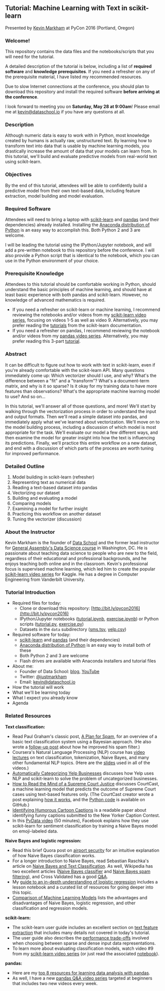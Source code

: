 ## Tutorial: Machine Learning with Text in scikit-learn

Presented by [Kevin Markham](http://www.dataschool.io/about/) at PyCon 2016 (Portland, Oregon)

### Welcome!

This repository contains the data files and the notebooks/scripts that you will need for the tutorial.

A detailed description of the tutorial is below, including a list of **required software** and **knowledge prerequisites**. If you need a refresher on any of the prerequisite material, I have listed my recommended resources.

Due to slow Internet connections at the conference, you should plan to download this repository and install the required software **before arriving at the conference**.

I look forward to meeting you on **Saturday, May 28 at 9:00am**! Please email me at [kevin@dataschool.io](mailto:kevin@dataschool.io) if you have any questions at all.

### Description

Although numeric data is easy to work with in Python, most knowledge created by humans is actually raw, unstructured text. By learning how to transform text into data that is usable by machine learning models, you drastically increase the amount of data that your models can learn from. In this tutorial, we'll build and evaluate predictive models from real-world text using scikit-learn.

### Objectives

By the end of this tutorial, attendees will be able to confidently build a predictive model from their own text-based data, including feature extraction, model building and model evaluation.

### Required Software

Attendees will need to bring a laptop with [scikit-learn](http://scikit-learn.org/stable/install.html) and [pandas](http://pandas.pydata.org/pandas-docs/stable/install.html) (and their dependencies) already installed. Installing the [Anaconda distribution of Python](https://www.continuum.io/downloads) is an easy way to accomplish this. Both Python 2 and 3 are welcome.

I will be leading the tutorial using the IPython/Jupyter notebook, and will add a pre-written notebook to this repository before the conference. I will also provide a Python script that is identical to the notebook, which you can use in the Python environment of your choice.

### Prerequisite Knowledge

Attendees to this tutorial should be comfortable working in Python, should understand the basic principles of machine learning, and should have at least basic experience with both pandas and scikit-learn. However, no knowledge of advanced mathematics is required.

- If you need a refresher on scikit-learn or machine learning, I recommend reviewing the notebooks and/or videos from my [scikit-learn video series](https://github.com/justmarkham/scikit-learn-videos), focusing on videos 1-5 as well as video 9. Alternatively, you may prefer reading the [tutorials](http://scikit-learn.org/stable/tutorial/index.html) from the scikit-learn documentation.
- If you need a refresher on pandas, I recommend reviewing the notebook and/or videos from my [pandas video series](https://github.com/justmarkham/pandas-videos). Alternatively, you may prefer reading this 3-part [tutorial](http://www.gregreda.com/2013/10/26/intro-to-pandas-data-structures/).

### Abstract

It can be difficult to figure out how to work with text in scikit-learn, even if you're already comfortable with the scikit-learn API. Many questions immediately come up: Which vectorizer should I use, and why? What's the difference between a "fit" and a "transform"? What's a document-term matrix, and why is it so sparse? Is it okay for my training data to have more features than observations? What's the appropriate machine learning model to use? And so on...

In this tutorial, we'll answer all of those questions, and more! We'll start by walking through the vectorization process in order to understand the input and output formats. Then we'll read a simple dataset into pandas, and immediately apply what we've learned about vectorization. We'll move on to the model building process, including a discussion of which model is most appropriate for the task. We'll evaluate our model a few different ways, and then examine the model for greater insight into how the text is influencing its predictions. Finally, we'll practice this entire workflow on a new dataset, and end with a discussion of which parts of the process are worth tuning for improved performance.

### Detailed Outline

1. Model building in scikit-learn (refresher)
2. Representing text as numerical data
3. Reading a text-based dataset into pandas
4. Vectorizing our dataset
5. Building and evaluating a model
6. Comparing models
7. Examining a model for further insight
8. Practicing this workflow on another dataset
9. Tuning the vectorizer (discussion)

### About the Instructor

Kevin Markham is the founder of [Data School](http://www.dataschool.io/) and the former lead instructor for [General Assembly's Data Science course](https://github.com/justmarkham/DAT8) in Washington, DC. He is passionate about teaching data science to people who are new to the field, regardless of their educational and professional backgrounds, and he enjoys teaching both online and in the classroom. Kevin's professional focus is supervised machine learning, which led him to create the popular [scikit-learn video series](https://github.com/justmarkham/scikit-learn-videos) for Kaggle. He has a degree in Computer Engineering from Vanderbilt University.

### Tutorial Introduction

* Required files for today:
    * Clone or download this repository: [http://bit.ly/pycon2016](http://bit.ly/pycon2016)
    * IPython/Jupyter notebooks ([tutorial.ipynb](tutorial.ipynb), [exercise.ipynb](exercise.ipynb)) or Python scripts ([tutorial.py](tutorial.py), [exercise.py](exercise.py))
    * Datasets in the `data` subdirectory ([sms.tsv](data/sms.tsv), [yelp.csv](data/yelp.csv))
* Required software for today:
    * [scikit-learn](http://scikit-learn.org/stable/install.html) and [pandas](http://pandas.pydata.org/pandas-docs/stable/install.html) (and their dependencies)
    * [Anaconda distribution of Python](https://www.continuum.io/downloads) is an easy way to install both of these
    * Both Python 2 and 3 are welcome
    * Flash drives are available with Anaconda installers and tutorial files
* About me:
    * Founder of Data School: [blog](http://www.dataschool.io/), [YouTube](https://youtube.com/user/dataschool)
    * Twitter: [@justmarkham](https://twitter.com/justmarkham)
    * Email: [kevin@dataschool.io](mailto:kevin@dataschool.io)
* How the tutorial will work
* What we'll be learning today
* What I expect you already know
* Agenda

### Related Resources

**Text classification:**
* Read Paul Graham's classic post, [A Plan for Spam](http://www.paulgraham.com/spam.html), for an overview of a basic text classification system using a Bayesian approach. (He also wrote a [follow-up post](http://www.paulgraham.com/better.html) about how he improved his spam filter.)
* Coursera's Natural Language Processing (NLP) course has [video lectures](https://class.coursera.org/nlp/lecture) on text classification, tokenization, Naive Bayes, and many other fundamental NLP topics. (Here are the [slides](http://web.stanford.edu/~jurafsky/NLPCourseraSlides.html) used in all of the videos.)
* [Automatically Categorizing Yelp Businesses](http://engineeringblog.yelp.com/2015/09/automatically-categorizing-yelp-businesses.html) discusses how Yelp uses NLP and scikit-learn to solve the problem of uncategorized businesses.
* [How to Read the Mind of a Supreme Court Justice](http://fivethirtyeight.com/features/how-to-read-the-mind-of-a-supreme-court-justice/) discusses CourtCast, a machine learning model that predicts the outcome of Supreme Court cases using text-based features only. (The CourtCast creator wrote a post explaining [how it works](https://sciencecowboy.wordpress.com/2015/03/05/predicting-the-supreme-court-from-oral-arguments/), and the [Python code](https://github.com/nasrallah/CourtCast) is available on GitHub.)
* [Identifying Humorous Cartoon Captions](http://www.cs.huji.ac.il/~dshahaf/pHumor.pdf) is a readable paper about identifying funny captions submitted to the New Yorker Caption Contest.
* In this [PyData video](https://www.youtube.com/watch?v=y3ZTKFZ-1QQ) (50 minutes), Facebook explains how they use scikit-learn for sentiment classification by training a Naive Bayes model on emoji-labeled data.

**Naive Bayes and logistic regression:**
* Read this brief Quora post on [airport security](http://www.quora.com/In-laymans-terms-how-does-Naive-Bayes-work/answer/Konstantin-Tt) for an intuitive explanation of how Naive Bayes classification works.
* For a longer introduction to Naive Bayes, read Sebastian Raschka's article on [Naive Bayes and Text Classification](http://sebastianraschka.com/Articles/2014_naive_bayes_1.html). As well, Wikipedia has two excellent articles ([Naive Bayes classifier](http://en.wikipedia.org/wiki/Naive_Bayes_classifier) and [Naive Bayes spam filtering](http://en.wikipedia.org/wiki/Naive_Bayes_spam_filtering)), and Cross Validated has a good [Q&A](http://stats.stackexchange.com/questions/21822/understanding-naive-bayes).
* My [guide to an in-depth understanding of logistic regression](http://www.dataschool.io/guide-to-logistic-regression/) includes a lesson notebook and a curated list of resources for going deeper into this topic.
* [Comparison of Machine Learning Models](https://github.com/justmarkham/DAT8/blob/master/other/model_comparison.md) lists the advantages and disadvantages of Naive Bayes, logistic regression, and other classification and regression models.

**scikit-learn:**
* The scikit-learn user guide includes an excellent section on [text feature extraction](http://scikit-learn.org/stable/modules/feature_extraction.html#text-feature-extraction) that includes many details not covered in today's tutorial.
* The user guide also describes the [performance trade-offs](http://scikit-learn.org/stable/modules/computational_performance.html#influence-of-the-input-data-representation) involved when choosing between sparse and dense input data representations.
* To learn more about evaluating classification models, watch video #9 from my [scikit-learn video series](https://github.com/justmarkham/scikit-learn-videos) (or just read the associated [notebook](https://github.com/justmarkham/scikit-learn-videos/blob/master/09_classification_metrics.ipynb)).

**pandas:**
* Here are my [top 8 resources for learning data analysis with pandas](http://www.dataschool.io/best-python-pandas-resources/).
* As well, I have a new [pandas Q&A video series](http://www.dataschool.io/easier-data-analysis-with-pandas/) targeted at beginners that includes two new videos every week.

